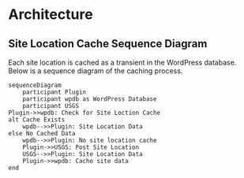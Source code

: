 # Architecture

## Site Location Cache Sequence Diagram

Each site location is cached as a transient in the WordPress database. Below is a sequence diagram of the caching process.

```mermaid
sequenceDiagram
    participant Plugin
    participant wpdb as WordPress Database
    participant USGS
Plugin->>wpdb: Check for Site Loction Cache
alt Cache Exists
	wpdb-->>Plugin: Site Location Data
else No Cached Data
	wpdb-->>Plugin: No site location cache
	Plugin->>USGS: Post Site Location
	USGS-->>Plugin: Site Location Data
	Plugin->>wpdb: Cache site data
end
```
